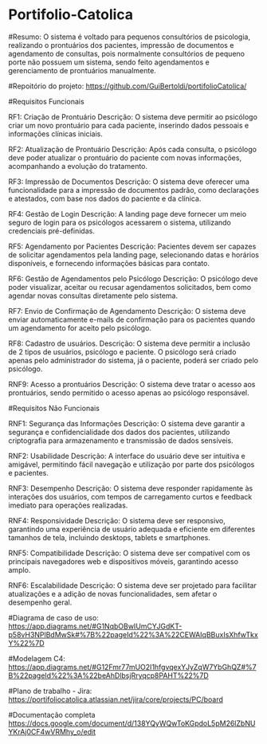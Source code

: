 # Portifolio-Catolica

#Resumo:
O sistema é voltado para pequenos consultórios de psicologia, realizando o prontuários dos pacientes, impressão de documentos e agendamento de consultas, pois normalmente consultórios de pequeno porte não possuem um sistema, sendo feito agendamentos e gerenciamento de prontuários manualmente.

#Repoitório do projeto:
https://github.com/GuiBertoldi/portifolioCatolica/

#Requisitos Funcionais

RF1: Criação de Prontuário
Descrição: O sistema deve permitir ao psicólogo criar um novo prontuário para cada paciente, inserindo dados pessoais e informações clínicas iniciais.

RF2: Atualização de Prontuário
Descrição: Após cada consulta, o psicólogo deve poder atualizar o prontuário do paciente com novas informações, acompanhando a evolução do tratamento.

RF3: Impressão de Documentos
Descrição: O sistema deve oferecer uma funcionalidade para a impressão de documentos padrão, como declarações e atestados, com base nos dados do paciente e da clínica.

RF4: Gestão de Login
Descrição: A landing page deve fornecer um meio seguro de login para os psicólogos acessarem o sistema, utilizando credenciais pré-definidas.

RF5: Agendamento por Pacientes
Descrição: Pacientes devem ser capazes de solicitar agendamentos pela landing page, selecionando datas e horários disponíveis, e fornecendo informações básicas para contato.

RF6: Gestão de Agendamentos pelo Psicólogo
Descrição: O psicólogo deve poder visualizar, aceitar ou recusar agendamentos solicitados, bem como agendar novas consultas diretamente pelo sistema.

RF7: Envio de Confirmação de Agendamento
Descrição: O sistema deve enviar automaticamente e-mails de confirmação para os pacientes quando um agendamento for aceito pelo psicólogo.

RF8: Cadastro de usuários.
Descrição: O sistema deve permitir a inclusão de 2 tipos de usuários, psicólogo e paciente. O psicólogo será criado apenas pelo administrador do sistema, já o paciente, poderá ser criado pelo psicólogo.

RNF9: Acesso a prontuários
Descrição: O sistema deve tratar o acesso aos prontuários, sendo permitido o acesso apenas ao psicólogo responsável.

#Requisitos Não Funcionais

RNF1: Segurança das Informações
Descrição: O sistema deve garantir a segurança e confidencialidade dos dados dos pacientes, utilizando criptografia para armazenamento e transmissão de dados sensíveis.

RNF2: Usabilidade
Descrição: A interface do usuário deve ser intuitiva e amigável, permitindo fácil navegação e utilização por parte dos psicólogos e pacientes.

RNF3: Desempenho
Descrição: O sistema deve responder rapidamente às interações dos usuários, com tempos de carregamento curtos e feedback imediato para operações realizadas.

RNF4: Responsividade
Descrição: O sistema deve ser responsivo, garantindo uma experiência de usuário adequada e eficiente em diferentes tamanhos de tela, incluindo desktops, tablets e smartphones.

RNF5: Compatibilidade
Descrição: O sistema deve ser compatível com os principais navegadores web e dispositivos móveis, garantindo acesso amplo.

RNF6: Escalabilidade
Descrição: O sistema deve ser projetado para facilitar atualizações e a adição de novas funcionalidades, sem afetar o desempenho geral.

#Diagrama de caso de uso:
https://app.diagrams.net/#G1NqbOBwIUmCYJGdKT-p58vH3NPlBdMwSk#%7B%22pageId%22%3A%22CEWAIqBBuxIsXhfwTkxY%22%7D

#Modelagem C4:
https://app.diagrams.net/#G12Fmr77mUO2I1hfgvqexYJyZqW7YbGhQZ#%7B%22pageId%22%3A%22beAhDlbsjRryqcp8PAHT%22%7D

#Plano de trabalho - Jira:
https://portifoliocatolica.atlassian.net/jira/core/projects/PC/board

#Documentação completa
https://docs.google.com/document/d/138YQyWQwToKGpdoL5pM26lZbNUYKrAj0CF4wVRMhy_o/edit
